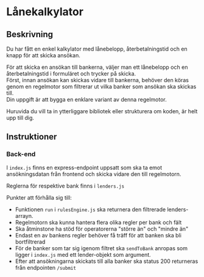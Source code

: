 # Lånekalkylator

## Beskrivning
Du har fått en enkel kalkylator med lånebelopp, återbetalningstid och en knapp för att skicka ansökan.

För att skicka en ansökan till bankerna, väljer man ett lånebelopp och en återbetalningstid i formuläret och trycker på skicka.\
Först, innan ansökan kan skickas vidare till bankerna, behöver den köras genom en regelmotor som filtrerar ut vilka banker som ansökan ska skickas till.\
Din uppgift är att bygga en enklare variant av denna regelmotor.

Huruvida du vill ta in ytterliggare bibliotek eller strukturera om koden, är helt upp till dig.

## Instruktioner

### Back-end 

I `index.js` finns en express-endpoint uppsatt som ska ta emot ansökningsdatan från frontend och skicka vidare den till regelmotorn.

Reglerna för respektive bank finns i `lenders.js`

Punkter att förhålla sig till:
* Funktionen `run` i `rulesEngine.js` ska returnera den filtrerade lenders-arrayn.
* Regelmotorn ska kunna hantera flera olika regler per bank och fält
* Ska åtminstone ha stöd för operatorerna "större än" och "mindre än"
* Endast en av bankens regler behöver få träff för att banken ska bli bortfiltrerad
* För de banker som tar sig igenom filtret ska `sendToBank` anropas som ligger i `index.js` med ett lender-objekt som argument.
* Efter att ansökningarna skickats till alla banker ska status 200 returneras från endpointen `/submit`
